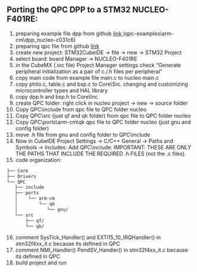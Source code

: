 ## Porting the QPC DPP to a STM32 NUCLEO-F401RE:

1. preparing example file dpp from github [link ](https://github.com/QuantumLeaps/qpc-examples.git)(qpc-examples\arm-cm\dpp_nucleo-c031c6)
2. preparing qpc file from github [link ](https://github.com/QuantumLeaps/qpc.git)
3. create new project: STM32CubeIDE -> file -> new -> STM32 Project 
4. select board: board Manager -> NUCLEO-F401RE
5. in the CubeMX (.ioc file) Project Manager settings check “Generate peripheral initialization as a pair of c./.h files per peripheral”
6. copy main code from example file main.c to nucleo main.c
7. copy philo.c, table.c and bsp.c to Core\Src. changing and customizing microcontroller types and HAL library
8. copy dpp.h and bsp.h to Core\Inc
9. create QPC folder: right click in nucleo project -> new -> source folder
10. Copy QPC\include from qpc file to QPC folder nucleo
11. Copy QPC\src (just qf and qk folder) from qpc file to QPC folder nucleo
12. Copy QPC\ports\arm-cm\qk qpc file to QPC folder nucleo (just gnu and config folder)
13. move .h file from gnu and config folder to QPC\include
14. Now in CubeIDE Project Settings -> C/C++ General -> Paths and Symbols -> Includes:
Add QPC\include: IMPORTANT: THESE ARE ONLY THE PATHS THAT INCLUDE THE REQUIRED .h FILES (not the .c files). 
15. code organization:
```bash
├── Core
├── Drivers
└── QPC
   ├── include
   ├── ports 
   │    └── arm-cm
   │        └── qk
   │           └── gnu/
   └── src
       ├── qf/
       └── qk/
 ```


16. comment SysTick_Handler() and EXTI15_10_IRQHandler() in stm32f4xx_it.c because its defined in QPC
17. comment NMI_Handler() PendSV_Handler() in stm32f4xx_it.c because its defined in QPC
18. build project and run
